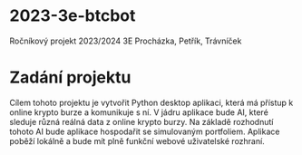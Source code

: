 # 2023-3e-btcbot
Ročníkový projekt 2023/2024 3E Procházka, Petřík, Trávníček

# Zadání projektu
Cílem tohoto projektu je vytvořit Python desktop aplikaci, která má přístup k online krypto burze a komunikuje s ní. V jádru aplikace bude AI, které sleduje různá reálná data z online krypto burzy. Na základě rozhodnutí tohoto AI bude aplikace hospodařit se simulovaným portfoliem. Aplikace poběží lokálně a bude mít plně funkční webové uživatelské rozhraní.
